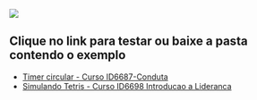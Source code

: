 [![](http://www.prismafs.com.br/wp-content/themes/prisma/img/logo.png)](http://prismafs.com.br/)



## Clique no link para testar ou baixe a pasta contendo o exemplo


 - [Timer circular - Curso ID6687-Conduta](http://gameudi.com/prismafs/CursoID6687-Conduta-Bussola/)
 - [ Simulando Tetris - Curso ID6698 Introducao a Lideranca](http://gameudi.com/prismafs/CursoID6698-Introducao-a-Lideranca-Tetris/)

